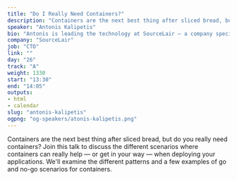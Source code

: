 ```yaml
---
title: "Do I Really Need Containers?"
description: "Containers are the next best thing after sliced bread, but do you really need containers?"
speaker: "Antonis Kalipetis"
bio: "Antonis is leading the technology at SourceLair – a company specialized in creating developer tools, while at the same time helps teams improve their development workflow. He's a Python lover and developer, and a Docker Captain. When not talking about himself in the third person, he loves automating stuff and sharing knowledge around all things containers, DevOps and developer workflows."
company: "SourceLair"
job: "CTO"
link: ""
day: "26"
track: "A"
weight: 1330
start: "13:30"
end: "14:05"
outputs:
- html
- calendar
slug: "antonis-kalipetis"
ogpng: "og-speakers/atonis-kalipetis.png"
---
```


Containers are the next best thing after sliced bread, but do you really need containers? Join this talk to discuss the different scenarios where containers can really help — or get in your way — when deploying your applications. We'll examine the different patterns and a few examples of go and no-go scenarios for containers.

<!--
There's a great movement towards containerizing a company's infrastructure. While in many cases this includes many benefits in terms of resilience and agility, there are times where going to containers is not a good option. During the talk, we'll discuss some anti-patterns of moving to containers and we'll try to examine the different cases, where moving to containers presents real benefits for the business.
-->
